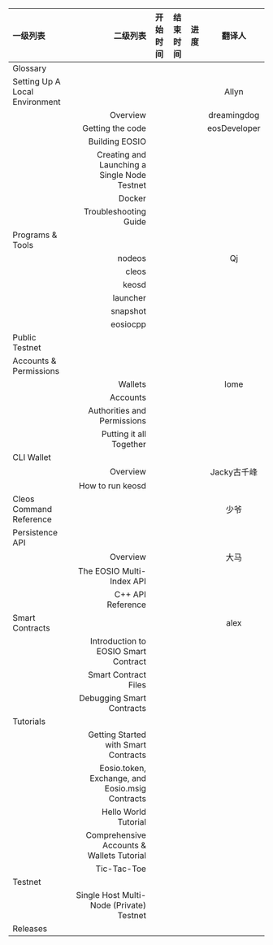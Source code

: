 | 一级列表        | 二级列表   |  开始时间  | 结束时间        | 进度   |  翻译人  |
| :--------   | -----:  | :----:   | :-----:  | :----:  | :----: |
| Glossary    |  |        | | | |
|   Setting Up A Local Environment     |     |    | | | Allyn|
|         |    Overview   |   | | |dreamingdog |
|         | Getting the code |        | | |eosDeveloper |
|          |  Building EOSIO   |     | | | |
|        |    Creating and Launching a Single Node Testnet  |  | | | |
|        |  Docker   |    | | | |
|         | Troubleshooting Guide      |   | | | |
|   Programs & Tools     |  |        | | | |
|        |     nodeos|     | | |Qj |
|        |   cleos  |    | | | |
|         |    keosd   |   | | | |
|         | launcher |        | | | |
|        |    snapshot |     | | | |
|        |   eosiocpp  |    | | | |
|   Public Testnet      |       |   | | | |
|   Accounts & Permissions  |  |        | | | |
|        |   Wallets  |     | | |lome |
|       |    Accounts  |  | | | |
|       |  Authorities and Permissions    |  | | | |
|       |  Putting it all Together    |  | | | |
|  CLI Wallet     |      |  | | | |
|       |  Overview    |  | |  |Jacky古千峰 |
|       |  How to run keosd    |  | | | |
|Cleos Command Reference       |      |  | |  | 少爷|
|Persistence API       |      |  | | |  |
|       |Overview      |  | |  | 大马|
|       |The EOSIO Multi-Index API      |  | | |  |
|       |C++ API Reference      |  | | | |
|Smart Contracts       |      |  || |alex |
|       |Introduction to EOSIO Smart Contract      |  | | | |
|       |Smart Contract Files      |  | | | |
|       |Debugging Smart Contracts      |  | | | |
|Tutorials        |      |  | | | |
|       |Getting Started with Smart Contracts      |  | | | |
|       |Eosio.token, Exchange, and Eosio.msig Contracts      |  | | | |
|       | Hello World Tutorial     |  | | | |
|       | Comprehensive Accounts & Wallets Tutorial     |  | | | |
|       | Tic-Tac-Toe     |  | | | |
| Testnet       |      |  | | | |
|       |  Single Host Multi-Node (Private) Testnet    |  | | | |
| Releases      |      |  | | | | |

